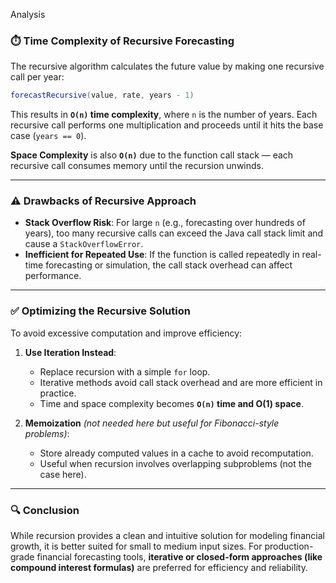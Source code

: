  Analysis

### ⏱️ Time Complexity of Recursive Forecasting

The recursive algorithm calculates the future value by making one recursive call per year:

```java
forecastRecursive(value, rate, years - 1)
```

This results in **`O(n)` time complexity**, where `n` is the number of years. Each recursive call performs one multiplication and proceeds until it hits the base case (`years == 0`).

**Space Complexity** is also **`O(n)`** due to the function call stack — each recursive call consumes memory until the recursion unwinds.

---

### ⚠️ Drawbacks of Recursive Approach

- **Stack Overflow Risk**: For large `n` (e.g., forecasting over hundreds of years), too many recursive calls can exceed the Java call stack limit and cause a `StackOverflowError`.
- **Inefficient for Repeated Use**: If the function is called repeatedly in real-time forecasting or simulation, the call stack overhead can affect performance.

---

### ✅ Optimizing the Recursive Solution

To avoid excessive computation and improve efficiency:

1. **Use Iteration Instead**:
   - Replace recursion with a simple `for` loop.
   - Iterative methods avoid call stack overhead and are more efficient in practice.
   - Time and space complexity becomes **`O(n)` time and O(1) space**.

2. **Memoization** *(not needed here but useful for Fibonacci-style problems)*:
   - Store already computed values in a cache to avoid recomputation.
   - Useful when recursion involves overlapping subproblems (not the case here).

---

### 🔍 Conclusion

While recursion provides a clean and intuitive solution for modeling financial growth, it is better suited for small to medium input sizes. For production-grade financial forecasting tools, **iterative or closed-form approaches (like compound interest formulas)** are preferred for efficiency and reliability.